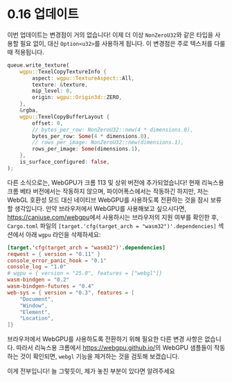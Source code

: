 # 0.16 업데이트

이번 업데이트는 변경점이 거의 없습니다! 이제 더 이상 `NonZeroU32`와 같은 타입을 사용할 필요 없이, 대신 `Option<u32>`를 사용하게 됩니다. 이 변경점은 주로 텍스처를 다룰 때 적용됩니다.

```rust
queue.write_texture(
    wgpu::TexelCopyTextureInfo {
        aspect: wgpu::TextureAspect::All,
        texture: &texture,
        mip_level: 0,
        origin: wgpu::Origin3d::ZERO,
    },
    &rgba,
    wgpu::TexelCopyBufferLayout {
        offset: 0,
        // bytes_per_row: NonZeroU32::new(4 * dimensions.0),
        bytes_per_row: Some(4 * dimensions.0),
        // rows_per_image: NonZeroU32::new(dimensions.1),
        rows_per_image: Some(dimensions.1),
    },
    is_surface_configured: false,
);
```

다른 소식으로는, WebGPU가 크롬 113 및 상위 버전에 추가되었습니다! 현재 리눅스용 크롬 베타 버전에서는 작동하지 않으며, 파이어폭스에서는 작동하긴 하지만, 저는 WebGL 호환성 모드 대신 네이티브 WebGPU를 사용하도록 전환하는 것을 잠시 보류할 생각입니다. 만약 브라우저에서 WebGPU를 사용해보고 싶으시다면, <https://caniuse.com/webgpu>에서 사용하시는 브라우저의 지원 여부를 확인한 후, `Cargo.toml` 파일의 `[target.'cfg(target_arch = "wasm32")'.dependencies]` 섹션에서 아래 `wgpu` 라인을 삭제하세요:

```toml
[target.'cfg(target_arch = "wasm32")'.dependencies]
reqwest = { version = "0.11" }
console_error_panic_hook = "0.1"
console_log = "1.0"
# wgpu = { version = "25.0", features = ["webgl"]}
wasm-bindgen = "0.2"
wasm-bindgen-futures = "0.4"
web-sys = { version = "0.3", features = [
    "Document",
    "Window",
    "Element",
    "Location",
]}
```

브라우저에서 WebGPU를 사용하도록 전환하기 위해 필요한 다른 변경 사항은 없습니다. 따라서 리눅스용 크롬에서 <https://webgpu.github.io/>의 WebGPU 샘플들이 작동하는 것이 확인되면, `webgl` 기능을 제거하는 것을 검토해 보겠습니다.

이게 전부입니다! 늘 그렇듯이, 제가 놓친 부분이 있다면 알려주세요
